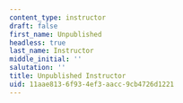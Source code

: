 ```yaml
---
content_type: instructor
draft: false
first_name: Unpublished
headless: true
last_name: Instructor
middle_initial: ''
salutation: ''
title: Unpublished Instructor
uid: 11aae813-6f93-4ef3-aacc-9cb4726d1221
---
```


